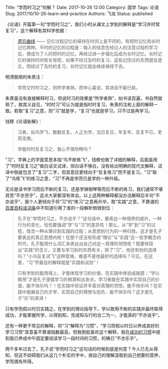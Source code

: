 Title: “学而时习之”何解？
Date: 2017-10-26 12:00
Category: 国学
Tags: 论语
Slug: 2017/10/10-26-learn-and-practice
Authors: 飞龙
Status: published

《论语》开篇第一句“学而时习之”，我们小时从课文上学到的解释是“学习并时常复习”，这个解释有其科学依据：

> [遗忘曲线](https://zh.wikipedia.org/wiki/%E9%81%97%E5%BF%98%E6%9B%B2%E7%BA%BF) —— 记忆过程记忆的保持在时间上是不同的，有短时记忆和长时记忆两种。平时的记忆的过程是：输入的信息在经过人的注意过程的学习后，便成为了人的短时的记忆，再经过进一步强化后成为长时记忆。长时记忆的保持时间有长有短，如果不经过及时的复习，这些记住过的东西就会遗忘，而经过了及时的复习，长时记忆就会继续保持下去。

明清御用的朱熹注：

> 学而又时时习之，则所学者熟，而中心喜说，其进自不能已矣。

朱熹虽没有直接解释时习，但说时习的效果是“所学者熟”，如书读百遍，书自然就熟了，故其义自见，“时时习”可认为就是指时时复习，朱熹的注和上面的解释一致。若取“复习”之意，则“习”就是学，“复习”也就是学习，只不过是再学习。

钱穆《论语新解》：

> 习者，如鸟学飞，数数反复。人之为学，当日复日，年复年，反复不已，老而无倦。
> 
> 学能时时反复习之，我心不很欣畅吗？

“习”，字典上的字面意思本指“鸟不断练飞”，钱穆也做了详细的解释，后面虽用了“时时反复习之”做白话文试译，但白话不够白，没有给出明确的现代文解释，试译中倒是包含了“复习”二字，但其意应更倾向于“反复练习”而不是复习，“习”取了“鸟练飞”的练习之意，“习”不再是学而已是学的一种升级。

无论是读书学习而后不断的复习，还是学弹钢琴等而后不断的练习，我们通常不堪其苦“不亦苦乎”，这点大家都深有体会。以上这两种解释都没办法解释后半句“不亦说乎”，我个人更倾向于将“习”的“练习”之意再升华，取“实践”之意，不靠谱的[百度百科该词条](https://baike.baidu.com/item/%E5%AD%A6%E8%80%8C%E6%97%B6%E4%B9%A0%E4%B9%8B%EF%BC%8C%E4%B8%8D%E4%BA%A6%E8%AF%B4%E4%B9%8E)中不知道引用了谁的一段解析倒很到位：

> 孔子在“学而时习之，不亦说乎？”这句话中，要表达一种境界的提升，一种行为的变化，恰恰要强调“学”与“习”的差异性！那么，从“学”到“习”的过程，隐含一种从理论到实践的过程；从思想到行为的一种归依。这才是孔子要表达的真正思想内核！在那个还没有形成“理论”与“实践”这一哲学概念的时代，孔子能用什么词汇来表达出自己对这一真理的领悟呢？既要体现出“实践”的含义，又要与学习到的东西有关，除了“习”，他还有别的选择吗？“小鸟反复试飞”这种意境，难道不是他最好的选择吗？可见，在这里，“习”字最佳的解释就是“实践和试验”！
> 
> 只有学到的能用得上，才能体现学习的价值，在实践中体验成就感；“学以致用”才是孔子提倡学习的根源和出发点。学习者能在实践中实现自己的价值，能不快乐吗？！在实践中验证并丰富对真理的领悟，能不快乐吗？在实践中施展自己的才学、实现自己的理想与抱负，能不快乐吗？这才是孔子“乐”的真谛！

只有学而假以时日实践之，在学到的理论指导下，学以致用不断的实践并最终取得成功，才能掌握所学，以得到知，完成知与行的合二为一，才能真的“不亦说乎”。

还有一种更不常见的解释，将“习”解释为“习惯”，“学习而假以时日以养成良好的学习习惯”其意虽不靠谱指数最高，但我倒挺喜欢这个解释，我在[成功的习惯](/2017/09/09-11-good-habit)中提到我已养成中午固定要阅读学习一段时间的习惯，的确已“不亦乐乎”。

两千多年过去了，孔子说“学而时习之”这句话的时候到底是何意？今人已无从得知，但这不妨碍我们从这几个朴实的字中，按自己的理解汲取到自己想要的营养，学而偶有所得。
